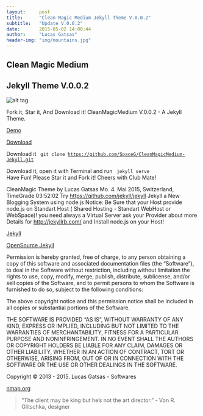 ```yaml
---
layout:     post
title:      "Clean Magic Medium Jekyll Theme V.0.0.2"
subtitle:   "Update V.0.0.2"
date:       2015-05-02 14:00:44
author:     "Lucas Gatsas"
header-img: "img/mountains.jpg"
---
```

<h2 class="section-heading"> Clean Magic Medium </h2>
<h2 class="section-heading">Jekyll Theme V.0.0.2 </h2>




![alt tag](https://lucasgatsas.ch/img/intro-theme-1.png)


Fork it, Star it, And Download it!
CleanMagicMedium V.0.0.2 - A Jekyll Theme. 



<a href="https://lucasgatsas.ch">Demo</a> 

<a href="https://github.com/SpaceG/CleanMagicMedium-Jekyll-V.0.2.0">Download</a> 


Download it <code> git clone https://github.com/SpaceG/CleanMagicMedium-Jekyll.git</code>

Download it, open it with Terminal and run <code> jekyll serve </code> 
Have Fun! Please Star it and Fork it! 
Cheers with Club Mate!




CleanMagic Theme by Lucas Gatsas Mo. 4. Mai 2015, Switzerland, TimeGrade 03:52:02
Try  https://github.com/jekyll/jekyll Jekyll a New Blogging System using node.js 
Notice: Be Sure that your Host provide node.js on Standart Host ( Shared Hosting - Standart WebHost or WebSpace)! you need always a Virtual Server ask your Provider about more Details for http://jekyllrb.com/ and Install node.js on your Host!

[Jekyll](http://jekyllrb.com/) 

[OpenSource Jekyll](https://github.com/jekyll/jekyll) 




Permission is hereby granted, free of charge, to any person obtaining a copy of this software and associated documentation files (the “Software”), to deal in the Software without restriction, including without limitation the rights to use, copy, modify, merge, publish, distribute, sublicense, and/or sell copies of the Software, and to permit persons to whom the Software is furnished to do so, subject to the following conditions:

The above copyright notice and this permission notice shall be included in all copies or substantial portions of the Software.

THE SOFTWARE IS PROVIDED “AS IS”, WITHOUT WARRANTY OF ANY KIND, EXPRESS OR IMPLIED, INCLUDING BUT NOT LIMITED TO THE WARRANTIES OF MERCHANTABILITY, FITNESS FOR A PARTICULAR PURPOSE AND NONINFRINGEMENT. IN NO EVENT SHALL THE AUTHORS OR COPYRIGHT HOLDERS BE LIABLE FOR ANY CLAIM, DAMAGES OR OTHER LIABILITY, WHETHER IN AN ACTION OF CONTRACT, TORT OR OTHERWISE, ARISING FROM, OUT OF OR IN CONNECTION WITH THE SOFTWARE OR THE USE OR OTHER DEALINGS IN THE SOFTWARE.

Copyright © 2013 - 2015. Lucas Gatsas - Softwares







<a href="http://nmap.org/download.html#macosx">nmap.org</a> 







<blockquote>
“The client may be king but he’s not the art director.” - Von R. Glitschka, designer
</blockquote>

